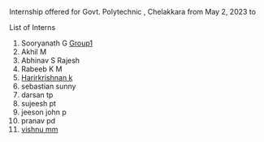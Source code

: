 Internship offered for Govt. Polytechnic , Chelakkara from May 2, 2023 to 



List of Interns
1. Sooryanath G   [Group1](https://github.com/sooryanath1/Internship1.git)
2. Akhil M    
3. Abhinav S Rajesh
4. Rabeeb K M
5. [Harirkrishnan k](https://github.com/Harikrishnankanjingattu/DAY1/blob/main/day1.md)
6. sebastian sunny
7. darsan tp
8. sujeesh pt
9. jeeson john p
10. pranav pd
11. [vishnu mm](https://github.com/vishnummVmm/Internship/blob/main/Index.md)

